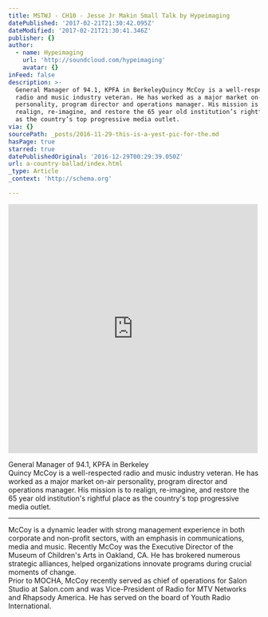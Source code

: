 ```yaml
---
title: MSTWJ - CH10 - Jesse Jr Makin Small Talk by Hypeimaging
datePublished: '2017-02-21T21:30:42.095Z'
dateModified: '2017-02-21T21:30:41.346Z'
publisher: {}
author:
  - name: Hypeimaging
    url: 'http://soundcloud.com/hypeimaging'
    avatar: {}
inFeed: false
description: >-
  General Manager of 94.1, KPFA in BerkeleyQuincy McCoy is a well-respected
  radio and music industry veteran. He has worked as a major market on-air
  personality, program director and operations manager. His mission is to
  realign, re-imagine, and restore the 65 year old institution’s rightful place
  as the country’s top progressive media outlet.
via: {}
sourcePath: _posts/2016-11-29-this-is-a-yest-pic-for-the.md
hasPage: true
starred: true
datePublishedOriginal: '2016-12-29T00:29:39.050Z'
url: a-country-ballad/index.html
_type: Article
_context: 'http://schema.org'

---
```

<iframe src="https://cdn.embedly.com/widgets/media.html?src=https%3A%2F%2Fw.soundcloud.com%2Fplayer%2F%3Fvisual%3Dtrue%26url%3Dhttp%253A%252F%252Fapi.soundcloud.com%252Ftracks%252F299993307%26show_artwork%3Dtrue&amp;url=https%3A%2F%2Fsoundcloud.com%2Fhypeimaging%2Fmstwj-ch10-jesse-jr-makin-small-talk&amp;image=http%3A%2F%2Fi1.sndcdn.com%2Fartworks-000200432102-5qumlv-t500x500.jpg&amp;key=b7d04c9b404c499eba89ee7072e1c4f7&amp;type=text%2Fhtml&amp;schema=soundcloud" width="500" height="500" scrolling="no" frameborder="0" allowfullscreen="" style=""></iframe>

General Manager of 94.1, KPFA in Berkeley  
Quincy McCoy is a well-respected radio and music industry veteran. He has worked as a major market on-air personality, program director and operations manager. His mission is to realign, re-imagine, and restore the 65 year old institution's rightful place as the country's top progressive media outlet.

---

McCoy is a dynamic leader with strong management experience in both corporate and non-profit sectors, with an emphasis in communications, media and music. Recently McCoy was the Executive Director of the Museum of Children's Arts in Oakland, CA. He has brokered numerous strategic alliances, helped organizations innovate programs during crucial moments of change.   
Prior to MOCHA, McCoy recently served as chief of operations for Salon Studio at Salon.com and was Vice-President of Radio for MTV Networks and Rhapsody America. He has served on the board of Youth Radio International.